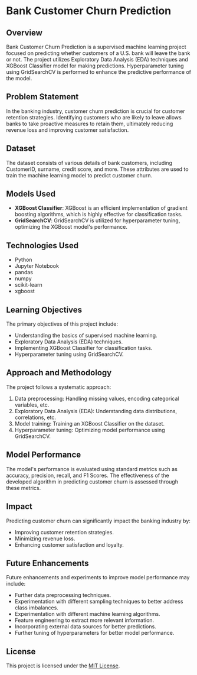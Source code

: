 # Bank Customer Churn Prediction

## Overview
Bank Customer Churn Prediction is a supervised machine learning project focused on predicting whether customers of a U.S. bank will leave the bank or not. The project utilizes Exploratory Data Analysis (EDA) techniques and XGBoost Classifier model for making predictions. Hyperparameter tuning using GridSearchCV is performed to enhance the predictive performance of the model.

## Problem Statement
In the banking industry, customer churn prediction is crucial for customer retention strategies. Identifying customers who are likely to leave allows banks to take proactive measures to retain them, ultimately reducing revenue loss and improving customer satisfaction.

## Dataset
The dataset consists of various details of bank customers, including CustomerID, surname, credit score, and more. These attributes are used to train the machine learning model to predict customer churn.

## Models Used
- **XGBoost Classifier**: XGBoost is an efficient implementation of gradient boosting algorithms, which is highly effective for classification tasks.
- **GridSearchCV**: GridSearchCV is utilized for hyperparameter tuning, optimizing the XGBoost model's performance.

## Technologies Used
- Python
- Jupyter Notebook
- pandas
- numpy
- scikit-learn
- xgboost

## Learning Objectives
The primary objectives of this project include:
- Understanding the basics of supervised machine learning.
- Exploratory Data Analysis (EDA) techniques.
- Implementing XGBoost Classifier for classification tasks.
- Hyperparameter tuning using GridSearchCV.

## Approach and Methodology
The project follows a systematic approach:
1. Data preprocessing: Handling missing values, encoding categorical variables, etc.
2. Exploratory Data Analysis (EDA): Understanding data distributions, correlations, etc.
3. Model training: Training an XGBoost Classifier on the dataset.
4. Hyperparameter tuning: Optimizing model performance using GridSearchCV.

## Model Performance
The model's performance is evaluated using standard metrics such as accuracy, precision, recall, and F1 Scores. The effectiveness of the developed algorithm in predicting customer churn is assessed through these metrics.

## Impact
Predicting customer churn can significantly impact the banking industry by:
- Improving customer retention strategies.
- Minimizing revenue loss.
- Enhancing customer satisfaction and loyalty.

## Future Enhancements
Future enhancements and experiments to improve model performance may include:
- Further data preprocessing techniques.
- Experimentation with different sampling techniques to better address class imbalances.
- Experimentation with different machine learning algorithms.
- Feature engineering to extract more relevant information.
- Incorporating external data sources for better predictions.
- Further tuning of hyperparameters for better model performance.

## License
This project is licensed under the [MIT License](LICENSE).
